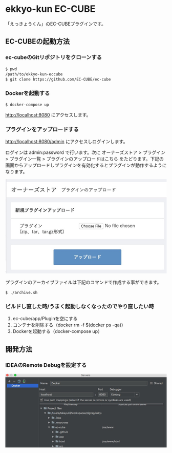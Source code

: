 # ekkyo-kun EC-CUBE

「えっきょうくん」のEC-CUBEプラグインです。

## EC-CUBEの起動方法

### ec-cubeのGitリポジトリをクローンする

```
$ pwd
/path/to/ekkyo-kun-eccube
$ git clone https://github.com/EC-CUBE/ec-cube
```

### Dockerを起動する

```
$ docker-compose up
```

[http://localhost:8080](http://localhost:8080) にアクセスします。

### プラグインをアップロードする

[http://localhost:8080/admin](http://localhost:8080/admin) にアクセスしログインします。

ログインは admin:password で行います。次に オーナーズストア > プラグイン > プラグイン一覧 > プラグインのアップロードはこちら をたどります。下記の画面からアップロードしプラグインを有効化するとプラグインが動作するようになります。

![](./.resources/upload-plugin.jpg)

プラグインのアーカイブファイルは下記のコマンドで作成する事ができます。

```
$ ./archive.sh
```

### ビルドし直した時/うまく起動しなくなったのでやり直したい時

1. ec-cube/app/Pluginを空にする
2. コンテナを削除する（docker rm -f $(docker ps -qa)）
3. Dockerを起動する（docker-compose up）

## 開発方法

### IDEAのRemote Debugを設定する

![](./.resources/xdebug.jpg)
